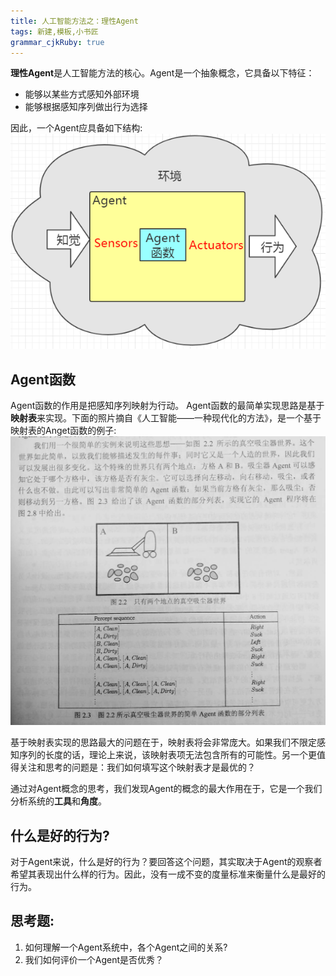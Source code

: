 ```yaml
---
title: 人工智能方法之：理性Agent
tags: 新建,模板,小书匠
grammar_cjkRuby: true
---
```



**理性Agent**是人工智能方法的核心。Agent是一个抽象概念，它具备以下特征：

 - 能够以某些方式感知外部环境
 - 能够根据感知序列做出行为选择

因此，一个Agent应具备如下结构:
![enter description here][1]

## Agent函数
Agent函数的作用是把感知序列映射为行动。
Agent函数的最简单实现思路是基于**映射表**来实现。下面的照片摘自《人工智能——一种现代化的方法》，是一个基于映射表的Anget函数的例子:
![enter description here][2]

基于映射表实现的思路最大的问题在于，映射表将会非常庞大。如果我们不限定感知序列的长度的话，理论上来说，该映射表项无法包含所有的可能性。另一个更值得关注和思考的问题是：我们如何填写这个映射表才是最优的？

通过对Agent概念的思考，我们发现Agent的概念的最大作用在于，它是一个我们分析系统的**工具**和**角度**。

## 什么是好的行为?
对于Agent来说，什么是好的行为？要回答这个问题，其实取决于Agent的观察者希望其表现出什么样的行为。因此，没有一成不变的度量标准来衡量什么是最好的行为。


## 
## 思考题:
1. 如何理解一个Agent系统中，各个Agent之间的关系?
2. 我们如何评价一个Agent是否优秀？


  [1]: ./images/1503542820849.jpg
  [2]: ./images/1503543234037.jpg